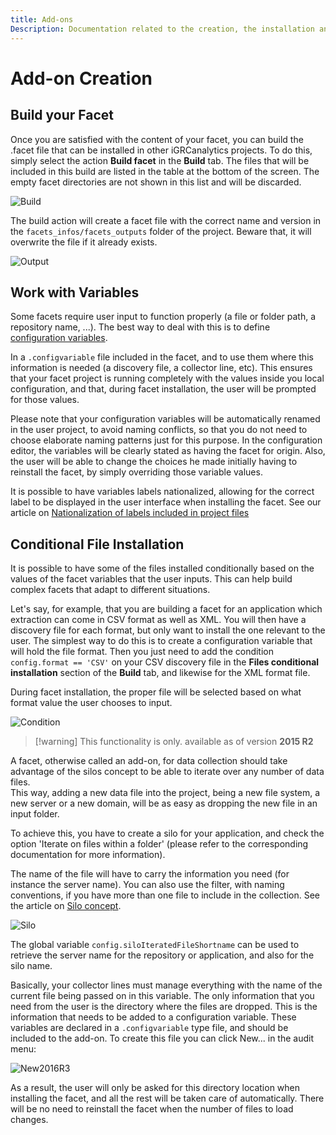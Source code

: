 ```yaml
---
title: Add-ons
Description: Documentation related to the creation, the installation and the usage of Add-ons
---
```


# Add-on Creation

## Build your Facet

Once you are satisfied with the content of your facet, you can build the .facet file that can be installed in other iGRCanalytics projects. To do this, simply select the action **Build facet** in the **Build** tab. The files that will be included in this build are listed in the table at the bottom of the screen. The empty facet directories are not shown in this list and will be discarded.  

![Build](../add-ons/images/build.png "Build")

The build action will create a facet file with the correct name and version in the `facets_infos/facets_outputs` folder of the project. Beware that, it will overwrite the file if it already exists.  

![Output](../add-ons/images/output.png "Output")

## Work with Variables

Some facets require user input to function properly (a file or folder path, a repository name, ...). The best way to deal with this is to define [configuration variables](../technical-configuration/technical-configuration.md).  

In a `.configvariable` file included in the facet, and to use them where this information is needed (a discovery file, a collector line, etc). This ensures that your facet project is running completely with the values inside you local configuration, and that, during facet installation, the user will be prompted for those values.  

Please note that your configuration variables will be automatically renamed in the user project, to avoid naming conflicts, so that you do not need to choose elaborate naming patterns just for this purpose. In the configuration editor, the variables will be clearly stated as having the facet for origin. Also, the user will be able to change the choices he made initially having to reinstall the facet, by simply overriding those variable values.  

It is possible to have variables labels nationalized, allowing for the correct label to be displayed in the user interface when installing the facet. See our article on [Nationalization of labels included in project files](../pages/features-and-roles/label-localisation.md)

## Conditional File Installation

It is possible to have some of the files installed conditionally based on the values of the facet variables that the user inputs. This can help build complex facets that adapt to different situations.  

Let's say, for example, that you are building a facet for an application which extraction can come in CSV format as well as XML. You will then have a discovery file for each format, but only want to install the one relevant to the user. The simplest way to do this is to create a configuration variable that will hold the file format. Then you just need to add the condition `config.format == 'CSV'` on your CSV discovery file in the **Files conditional installation** section of the **Build** tab, and likewise for the XML format file.  

During facet installation, the proper file will be selected based on what format value the user chooses to input.  

![Condition](../add-ons/images/condition.png "Condition")

> [!warning] This functionality is only.  available as of version **2015 R2**

A facet, otherwise called an add-on, for data collection should take advantage of the silos concept to be able to iterate over any number of data files.  
This way, adding a new data file into the project, being a new file system, a new server or a new domain, will be as easy as dropping the new file in an input folder.  

To achieve this, you have to create a silo for your application, and check the option 'Iterate on files within a folder' (please refer to the corresponding documentation for more information).  

The name of the file will have to carry the information you need (for instance the server name). You can also use the filter, with naming conventions, if you have more than one file to include in the collection. See the article on [Silo concept](../silos/silos.md).  

![Silo](../add-ons/images/silo.png "Silo")

The global variable `config.siloIteratedFileShortname` can be used to retrieve the server name for the repository or application, and also for the silo name.  

Basically, your collector lines must manage everything with the name of the current file being passed on in this variable. The only information that you need from the user is the directory where the files are dropped. This is the information that needs to be added to a configuration variable. These variables are declared in a `.configvariable` type file, and should be included to the add-on. To create this file you can click New... in the audit menu:  

![New2016R3](../add-ons/images/New2016R3.png "New2016R3")

As a result, the user will only be asked for this directory location when installing the facet, and all the rest will be taken care of automatically. There will be no need to reinstall the facet when the number of files to load changes.  
